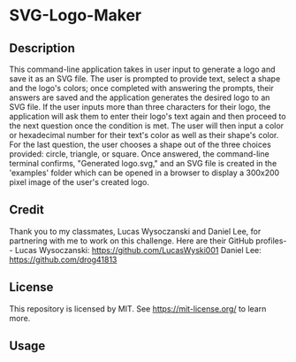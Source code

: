 # SVG-Logo-Maker

## Description
This command-line application takes in user input to generate a logo and save it as an SVG file. The user is prompted to provide text, select a shape and the logo's colors; once completed with answering the prompts, their answers are saved and the application generates the desired logo to an SVG file. If the user inputs more than three characters for their logo, the application will ask them to enter their logo's text again and then proceed to the next question once the condition is met. The user will then input a color or hexadecimal number for their text's color as well as their shape's color. For the last question, the user chooses a shape out of the three choices provided: circle, triangle, or square. Once answered, the command-line terminal confirms, "Generated logo.svg," and an SVG file is created in the 'examples' folder which can be opened in a browser to display a 300x200 pixel image of the user's created logo.

## Credit
Thank you to my classmates, Lucas Wysoczanski and Daniel Lee, for partnering with me to work on this challenge. Here are their GitHub profiles--
Lucas Wysoczanski: https://github.com/LucasWyski001
Daniel Lee: https://github.com/drog41813

## License
This repository is licensed by MIT. See https://mit-license.org/ to learn more.

## Usage
